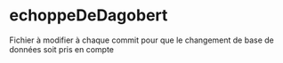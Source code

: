 # echoppeDeDagobert
Fichier à modifier à chaque commit pour que le changement de base de données soit pris en compte
